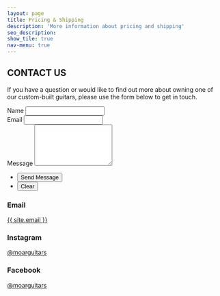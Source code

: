 ```yaml
---
layout: page
title: Pricing & Shipping
description: 'More information about pricing and shipping'
seo_description:
show_tile: true
nav-menu: true
---
```


<!-- Main -->
<div id="main" class="alt">



<!-- Intro -->
<section id="contact">
	<div class="inner">
		<section>
			<h2 style="text-transform: uppercase;">Contact Us</h2>
			<p>If you have a question or would like to find out more about owning one of our custom-built guitars, please use the form below to get in touch.</p> 
			<form action="https://formspree.io/{{ site.email }}" method="POST">
				<div class="field half first">
					<label for="name">Name</label>
					<input type="text" name="name" id="name" />
				</div>
				<div class="field half">
					<label for="email">Email</label>
					<input type="text" name="_replyto" id="email" />
				</div>
				<div class="field">
					<label for="message">Message</label>
					<textarea name="message" id="message" rows="6"></textarea>
				</div>
				<ul class="actions">
					<li><input type="submit" value="Send Message" class="special" /></li>
					<li><input type="reset" value="Clear" /></li>
				</ul>
			</form>
		</section>
		<section class="split">
			<section>
				<div class="contact-method">
					<span class="icon alt fa-envelope"></span>
					<h3>Email</h3>
					<a href="">{{ site.email }}</a>
				</div>
			</section>
			<section>
				<div class="contact-method">
					<span class="icon alt fa-instagram"></span>
					<h3>Instagram</h3>
					<a href="{{ site.instagram_url }}">@moarguitars</a>
				</div>
			</section>
			<section>
				<div class="contact-method">
					<span class="icon alt fa-facebook"></span>
					<h3>Facebook</h3>
					<a href="{{ site.facebook_url }}">@moarguitars</a>
				</div>
			</section>
		</section>
	</div>
</section>

